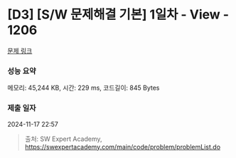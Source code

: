 # [D3] [S/W 문제해결 기본] 1일차 - View - 1206 

[문제 링크](https://swexpertacademy.com/main/code/problem/problemDetail.do?contestProbId=AV134DPqAA8CFAYh) 

### 성능 요약

메모리: 45,244 KB, 시간: 229 ms, 코드길이: 845 Bytes

### 제출 일자

2024-11-17 22:57



> 출처: SW Expert Academy, https://swexpertacademy.com/main/code/problem/problemList.do
